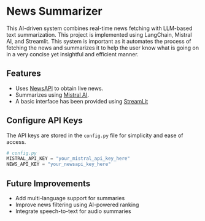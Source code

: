 # News Summarizer
This AI-driven system combines real-time news fetching with LLM-based text summarization. This project is implemented using LangChain, Mistral AI, and Streamlit. This system is important as it automates the process of fetching the news and summarizes it to help the user know what is going on in a very concise yet insightful and efficient manner. 

## Features
* Uses [NewsAPI](https://newsapi.org) to obtain live news.
* Summarizes using [Mistral AI](https://mistral.ai/).
* A basic interface has been provided using [StreamLit](https://streamlit.io/)

## Configure API Keys
The API keys are stored in the ` config.py ` file for simplicity and ease of access.
```python
# config.py
MISTRAL_API_KEY = "your_mistral_api_key_here"
NEWS_API_KEY = "your_newsapi_key_here"
```

## Future Improvements
* Add multi-language support for summaries
* Improve news filtering using AI-powered ranking
* Integrate speech-to-text for audio summaries
